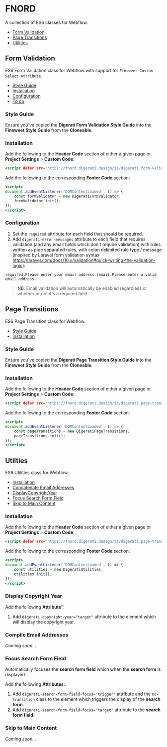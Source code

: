 # FNORD

A collection of ES6 classes for Webflow.

* [Form Validation](#form-validation)
* [Page Transitions](#page-transitions)
* [Utilities](#utitlies)

## Form Validation

ES6 Form Validation class for Webflow with support for `Finsweet Custom Select Attribute`.

* [Style Guide](#form-validation-style-guide)
* [Installation](#form-validation-installation)
* [Configuration](#form-validation-configuration)
* [To do](#form-validation-to-do)

### Style Guide
<a id="form-validation-style-guide"></a>

Ensure you've copied the **Digerati Form Validation Style Guide** into the **Finsweet Style Guide** from the **Cloneable**.

### Installation
<a id="form-validation-installation"></a>

Add the following to the **Header Code** section of either a given page or **Project Settings** > **Custom Code**:

```htm
<script defer src="https://fnord.digerati.design/js/digerati.form-validation.js"></script>
```

Add the following to the corresponding **Footer Code** section:

```htm
<script>
document.addEventListener('DOMContentLoaded', () => {
    const formValidator = new DigeratiFormValidator;
    formValidator.init();
});
</script>
```

### Configuration
<a id="form-validation-configuration"></a>

1. Set the `required` attribute for each field that should be required.
2. Add `digerati-error-messages` attribute to each field that requires validation (and any email fields which don't require validation) with rules written as pipe separated rules, with colon delimited rule type / message (inspired by Laravel form validation syntax https://laravel.com/docs/10.x/validation#quick-writing-the-validation-logic):

```required:Please enter your email address.|email:Please enter a valid email address.```

> **NB**: Email validation will automatically be enabled regardless or whether or not it's a required field.

## Page Transitions

ES6 Page Transition class for Webflow.

* [Style Guide](#page-transitions-style-guide)
* [Installation](#page-transitions-installation)

<a id="page-transitions-style-guide"></a>
### Style Guide

Ensure you've copied the **Digerati Page Transition Style Guide** into the **Finsweet Style Guide** from the **Cloneable**.

<a id="page-transitions-installation"></a>
### Installation

Add the following to the **Header Code** section of either a given page or **Project Settings** > **Custom Code**:

```htm
<script defer src="https://fnord.digerati.design/js/digerati.page-transitions.js"></script>
```

Add the following to the corresponding **Footer Code** section:

```htm
<script>
document.addEventListener('DOMContentLoaded', () => {
    const pageTransitions = new DigeratiPageTransitions;
    pageTransitions.init();
});
</script>
```

## Utilties

ES6 Utilities class for Webflow.

* [Installation](#utilities-installation)
* [Concatenate Email Addresses](#utilities-concatenate-email-addresses)
* [DisplayCopyrightYear](#utilities-display-copyright-year)
* [Focus Search Form Field](#utilities-focus-search-form-field)
* [Skip to Main Content](#utilities-skip-to-main-content)

### Installation
<a id="utilities-installation"></a>

Add the following to the **Header Code** section of either a given page or **Project Settings** > **Custom Code**:

```htm
<script defer src="https://fnord.digerati.design/js/digerati.page-transitions.js"></script>
```

Add the following to the corresponding **Footer Code** section:

```htm
<script>
document.addEventListener('DOMContentLoaded', () => {
    const utilities = new DigeratiUtilities;
    utilities.init();
});
</script>
```

### Display Copyright Year
<a id="utilities-display-copyright-year"></a>

Add the following **Attribute**":

1. Add `digerati-copyright-year="target"` attribute to the element which will display the copyright year.

### Compile Email Addresses
<a id="utilties-compile-email-addresses"></a>

_Coming soon..._

### Focus Search Form Field
<a id="utilities-focus-search-form-field"></a>

Automatically focuses the **search form field** which when the **search form** is displayed.

Add the following **Attributes**:

1. Add `digerati-search-form-field-focus="trigger"` attribute and the `no-transition` class to the element which triggers the display of the **search form**.
2. Add `digerati-search-form-field-focus="target"` attribute to the **search form field**.

### Skip to Main Content
<a id="utilities-skip-to-main-content"></a>

_Coming soon..._
